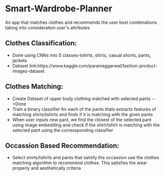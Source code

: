 # Smart-Wardrobe-Planner
An app that matches clothes and recommends the user best combinations taking into consideration user's attributes

## Clothes Classification:
<ul>
<li>  Done using CNNs into 5 classes-tshirts, shirts, casual shorts, pants, jackets</li>
<li>  Dataset link:https://www.kaggle.com/paramaggarwal/fashion-product-images-dataset</li>
</ul>

## Clothes Matching:
<ul>
  <li> Create Dataset of upper body clothing matched with selected pants -->Done</li>
  <li> Train a binary classifier for each of the pants thats extracts features of matching shirts/tshirts and finds if it is matching with the given pants</li>
  <li> When user inputs new pant, we find the  closest of the selected pant using image embedding and check if the shirt/tshirt is matching with the selected pant using the corressponding classifier</li>
</ul>

## Occassion Based Recommendation:
<ul>
  <li>Select shirts/tshirts and pants that satisfy the occassion use the clothes matching algorithm to recommend clothes. This satisfies the wear properly and aesthetically criteria </li>
</ul>
